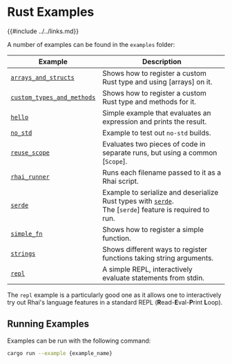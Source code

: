 Rust Examples
============

{{#include ../../links.md}}

A number of examples can be found in the `examples` folder:

| Example                                                                                                                | Description                                                                                                                                   |
| ---------------------------------------------------------------------------------------------------------------------- | --------------------------------------------------------------------------------------------------------------------------------------------- |
| [`arrays_and_structs`](https://github.com/jonathandturner/rhai/tree/master/examples/arrays_and_structs.rs)             | Shows how to register a custom Rust type and using [arrays] on it.                                                                            |
| [`custom_types_and_methods`](https://github.com/jonathandturner/rhai/tree/master/examples/custom_types_and_methods.rs) | Shows how to register a custom Rust type and methods for it.                                                                                  |
| [`hello`](https://github.com/jonathandturner/rhai/tree/master/examples/hello.rs)                                       | Simple example that evaluates an expression and prints the result.                                                                            |
| [`no_std`](https://github.com/jonathandturner/rhai/tree/master/examples/no_std.rs)                                     | Example to test out `no-std` builds.                                                                                                          |
| [`reuse_scope`](https://github.com/jonathandturner/rhai/tree/master/examples/reuse_scope.rs)                           | Evaluates two pieces of code in separate runs, but using a common [`Scope`].                                                                  |
| [`rhai_runner`](https://github.com/jonathandturner/rhai/tree/master/examples/rhai_runner.rs)                           | Runs each filename passed to it as a Rhai script.                                                                                             |
| [`serde`](https://github.com/jonathandturner/rhai/tree/master/examples/serde.rs)                                       | Example to serialize and deserialize Rust types with [`serde`](https://crates.io/crates/serde).<br/>The [`serde`] feature is required to run. |
| [`simple_fn`](https://github.com/jonathandturner/rhai/tree/master/examples/simple_fn.rs)                               | Shows how to register a simple function.                                                                                                      |
| [`strings`](https://github.com/jonathandturner/rhai/tree/master/examples/strings.rs)                                   | Shows different ways to register functions taking string arguments.                                                                           |
| [`repl`](https://github.com/jonathandturner/rhai/tree/master/examples/repl.rs)                                         | A simple REPL, interactively evaluate statements from stdin.                                                                                  |

The `repl` example is a particularly good one as it allows one to interactively try out Rhai's
language features in a standard REPL (**R**ead-**E**val-**P**rint **L**oop).


Running Examples
----------------

Examples can be run with the following command:

```bash
cargo run --example {example_name}
```
